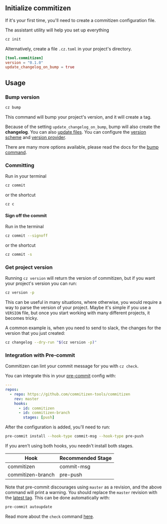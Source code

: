 ## Initialize commitizen

If it's your first time, you'll need to create a commitizen configuration file.

The assistant utility will help you set up everything

```sh
cz init
```

Alternatively, create a file `.cz.toml` in your project's directory.

```toml
[tool.commitizen]
version = "0.1.0"
update_changelog_on_bump = true
```

## Usage

### Bump version

```sh
cz bump
```

This command will bump your project's version, and it will create a tag.

Because of the setting `update_changelog_on_bump`, bump will also create the **changelog**.
You can also [update files](./commands/bump.md#version_files).
You can configure the [version scheme](./commands/bump.md#version_scheme) and [version provider](./config.md#version-providers).

There are many more options available, please read the docs for the [bump command](./commands/bump.md).

### Committing

Run in your terminal

```bash
cz commit
```

or the shortcut

```bash
cz c
```

#### Sign off the commit

Run in the terminal

```bash
cz commit --signoff
```

or the shortcut

```bash
cz commit -s
```

### Get project version

Running `cz version` will return the version of commitizen, but if you want
your project's version you can run:

```sh
cz version -p
```

This can be useful in many situations, where otherwise, you would require a way
to parse the version of your project. Maybe it's simple if you use a `VERSION` file,
but once you start working with many different projects, it becomes tricky.

A common example is, when you need to send to slack, the changes for the version that you
just created:

```sh
cz changelog --dry-run "$(cz version -p)"
```

### Integration with Pre-commit

Commitizen can lint your commit message for you with `cz check`.

You can integrate this in your [pre-commit](https://pre-commit.com/) config with:

```yaml
---
repos:
  - repo: https://github.com/commitizen-tools/commitizen
    rev: master
    hooks:
      - id: commitizen
      - id: commitizen-branch
        stages: [push]
```

After the configuration is added, you'll need to run:

```sh
pre-commit install --hook-type commit-msg --hook-type pre-push
```

If you aren't using both hooks, you needn't install both stages.

| Hook              | Recommended Stage |
| ----------------- | ----------------- |
| commitizen        | commit-msg        |
| commitizen-branch | pre-push          |

Note that pre-commit discourages using `master` as a revision, and the above command will print a warning. You should replace the `master` revision with the [latest tag](https://github.com/commitizen-tools/commitizen/tags). This can be done automatically with:

```sh
pre-commit autoupdate
```

Read more about the `check` command [here](commands/check.md).
